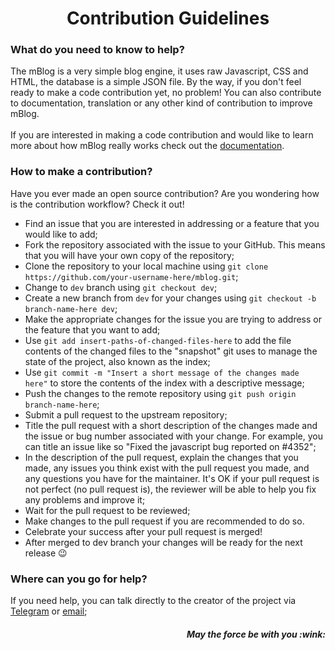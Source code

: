 <h1 align="center">Contribution Guidelines</h1>

### What do you need to know to help?

The mBlog is a very simple blog engine, it uses raw Javascript, CSS and HTML, the database is a simple JSON file. By the way, if you don't feel ready to make a code contribution yet, no problem! You can also contribute to documentation, translation or any other kind of contribution to improve mBlog.<br><br>
If you are interested in making a code contribution and would like to learn more about how mBlog really works check out the [documentation](#).

### How to make a contribution?

Have you ever made an open source contribution? Are you wondering how is the contribution workflow? Check it out!

- Find an issue that you are interested in addressing or a feature that you would like to add;
- Fork the repository associated with the issue to your GitHub. This means that you will have your own copy of the repository;
- Clone the repository to your local machine using ```git clone https://github.com/your-username-here/mblog.git```;
- Change to ```dev``` branch using ```git checkout dev```;
- Create a new branch from ```dev``` for your changes using ```git checkout -b branch-name-here dev```;
- Make the appropriate changes for the issue you are trying to address or the feature that you want to add;
- Use ```git add insert-paths-of-changed-files-here``` to add the file contents of the changed files to the "snapshot" git uses to manage the state of the project, also known as the index;
- Use ```git commit -m "Insert a short message of the changes made here"``` to store the contents of the index with a descriptive message;
- Push the changes to the remote repository using ```git push origin branch-name-here```;
- Submit a pull request to the upstream repository;
- Title the pull request with a short description of the changes made and the issue or bug number associated with your change. For example, you can title an issue like so "Fixed the javascript bug reported on #4352";
- In the description of the pull request, explain the changes that you made, any issues you think exist with the pull request you made, and any questions you have for the maintainer. It's OK if your pull request is not perfect (no pull request is), the reviewer will be able to help you fix any problems and improve it;
- Wait for the pull request to be reviewed;
- Make changes to the pull request if you are recommended to do so.
- Celebrate your success after your pull request is merged!
- After merged to dev branch your changes will be ready for the next release :wink:


### Where can you go for help?

If you need help, you can talk directly to the creator of the project via [Telegram](https://t.me/wgrocha) or [email](mailto:willian.smc7@gmail.com);

<h5 align="right">May the force be with you :wink:</h5>
